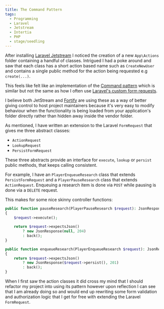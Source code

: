 ```yaml
---
title: The Command Pattern
tags:
  - Programming
  - Laravel
  - Jetstream
  - Intertia
  - PHP
  - stage/seedling
---
```


After installing [Laravel Jetstream](https://jetstream.laravel.com/) I noticed the creation of a new `App\Actions` folder containing a handful of classes. Intrigued I had a poke around and saw that each class has a short action based name such as `CreateNewUser` and contains a single public method for the action being requested e.g `create(...)`.

This feels like felt like an implementation of the [Command pattern](https://en.wikipedia.org/wiki/Command_pattern) which is similar but not the same as how I often use [Laravel's custom form requests](https://laravel.com/docs/9.x/validation#form-request-validation).

I believe both JetStream and [Fortify](https://laravel.com/docs/9.x/fortify) are using these as a way of better giving control to host project maintainers because it's very easy to modify behaviour when the functionality is being loaded from your application's folder directly rather than hidden away inside the vendor folder.

As mentioned, I have written an extension to the Laravel `FormRequest` that gives me three abstract classes:

- `ActionRequest`
- `LookupRequest`
- `PersistFormRequest`

These three abstracts provide an interface for `execute`, `lookup` or `persist` public methods, that keeps calling consistent.

For example, I have an `PlayerEnqueueResearch` class that extends `PersistFormRequest` and a `PlayerPauseResearch` class that extends `ActionRequest`. Enqueuing a research item is done via `POST` while pausing is done via a `DELETE` request.

This makes for some nice skinny controller functions:

```php
public function pauseResearch(PlayerPauseResearch $request): JsonResponse|RedirectResponse  
{  
    $request->execute();  
  
    return $request->expectsJson()  
        ? new JsonResponse(null, 204)  
        : back();  
}

public function enqueueResearch(PlayerEnqueueResearch $request): JsonResponse|RedirectResponse  
{  
    return $request->expectsJson()  
        ? new JsonResponse($request->persist(), 201)  
        : back();  
}
```

When I first saw the action classes it did cross my mind that I should refactor my project into using its pattern however upon reflection I can see that I am already doing so and would end up rewriting some form validation and authorization logic that I get for free with extending the Laravel `FormRequest`.
